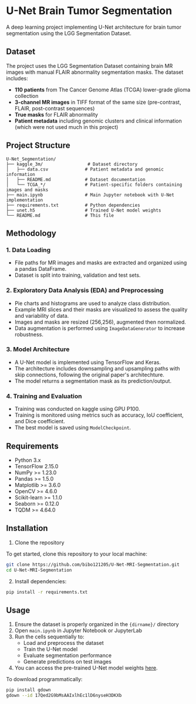 # U-Net Brain Tumor Segmentation

A deep learning project implementing U-Net architecture for brain tumor segmentation using the LGG Segmentation Dataset.

## Dataset

The project uses the LGG Segmentation Dataset containing brain MR images with manual FLAIR abnormality segmentation masks. The dataset includes:

- **110 patients** from The Cancer Genome Atlas (TCGA) lower-grade glioma collection
- **3-channel MR images** in TIFF format of the same size (pre-contrast, FLAIR, post-contrast sequences)
- **True masks** for FLAIR abnormality
- **Patient metadata** including genomic clusters and clinical information (which were not used much in this project)

## Project Structure

```
U-Net_Segmentation/
├── kaggle_3m/                 # Dataset directory
│   ├── data.csv              # Patient metadata and genomic information
│   ├── README.md             # Dataset documentation
│   └── TCGA_*/               # Patient-specific folders containing images and masks
├── main.ipynb                # Main Jupyter notebook with U-Net implementation
├── requirements.txt          # Python dependencies
├── unet.h5                   # Trained U-Net model weights
└── README.md                 # This file
```

## Methodology

### 1. Data Loading
- File paths for MR images and masks are extracted and organized using a pandas DataFrame.
- Dataset is split into training, validation and test sets.

### 2. Exploratory Data Analysis (EDA) and Preprocessing
- Pie charts and histograms are used to analyze class distribution.
- Example MRI slices and their masks are visualized to assess the quality and variability of data.
- Images and masks are resized (256,256), augmented then normalized.
- Data augmentation is performed using `ImageDataGenerator` to increase robustness.

### 3. Model Architecture
- A U-Net model is implemented using TensorFlow and Keras.
- The architecture includes downsampling and upsampling paths with skip connections, following the original paper's architechture.
- The model returns a segmentation mask as its prediction/output.

### 4. Training and Evaluation
- Training was conducted on kaggle using GPU P100.
- Training is monitored using metrics such as accuracy, IoU coefficient, and Dice coefficient.
- The best model is saved using `ModelCheckpoint`.

## Requirements

- Python 3.x
- TensorFlow 2.15.0
- NumPy >= 1.23.0
- Pandas >= 1.5.0
- Matplotlib >= 3.6.0
- OpenCV >= 4.6.0
- Scikit-learn >= 1.1.0
- Seaborn >= 0.12.0
- TQDM >= 4.64.0

## Installation

1. Clone the repository

To get started, clone this repository to your local machine:

```bash
git clone https://github.com/bibo121205/U-Net-MRI-Segmentation.git
cd U-Net-MRI-Segmentation
```

2. Install dependencies:
```bash
pip install -r requirements.txt
```

## Usage

1. Ensure the dataset is properly organized in the `{dirname}/` directory
2. Open `main.ipynb` in Jupyter Notebook or JupyterLab
3. Run the cells sequentially to:
   - Load and preprocess the dataset
   - Train the U-Net model
   - Evaluate segmentation performance
   - Generate predictions on test images
4. You can access the pre-trained U-Net model weights [here](https://drive.google.com/file/d/17Qed2G9bMsAAIxlhEc1lD6nyseH3DKXb/view?usp=drive_link).

To download programmatically:

```bash
pip install gdown
gdown --id 17Qed2G9bMsAAIxlhEc1lD6nyseH3DKXb
```
